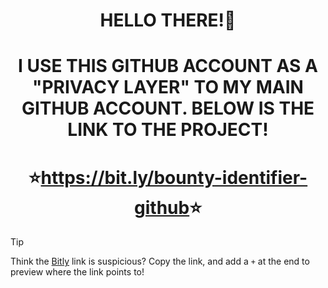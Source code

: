 <h1 align="center">HELLO THERE!👋</h1>
<h1 align="center">I USE THIS GITHUB ACCOUNT AS A "PRIVACY LAYER" TO MY MAIN GITHUB ACCOUNT. BELOW IS THE LINK TO THE PROJECT!</h2>
<h1 align="center">⭐<a href="https://bit.ly/bounty-identifier-github">https://bit.ly/bounty-identifier-github</a>⭐</h3>

> [!TIP]
> Think the [Bitly](https://en.wikipedia.org/wiki/Bitly) link is suspicious? Copy the link, and add a `+` at the end to preview where the link points to!
